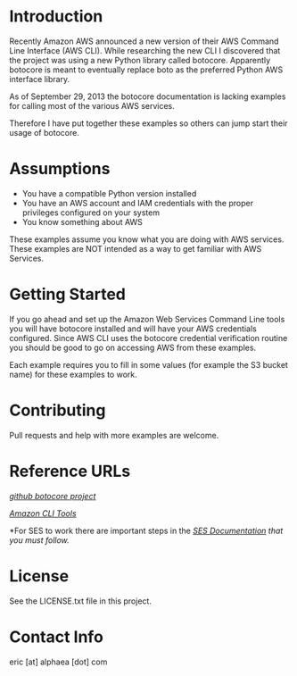Introduction
============
Recently Amazon AWS announced a new version of their AWS Command Line Interface (AWS CLI).  While researching the new
CLI I discovered that the project was using a new Python library called botocore.  Apparently botocore is meant to
eventually replace boto as the preferred Python AWS interface library.

As of September 29, 2013 the botocore documentation is lacking examples for calling most of the various AWS services.

Therefore I have put together these examples so others can jump start their usage of botocore.

Assumptions
===========
- You have a compatible Python version installed
- You have an AWS account and IAM credentials with the proper privileges configured on your system
- You know something about AWS

These examples assume you know what you are doing with AWS services.  These examples are NOT intended as a way to get familiar with
AWS Services.

Getting Started
================
If you go ahead and set up the Amazon Web Services Command Line tools
you will have botocore installed and will have your AWS credentials configured.  Since AWS CLI uses the botocore
credential verification routine you should be good to go on accessing AWS from these examples.

Each example requires you to fill in some values (for example the S3 bucket name) for these
examples to work.

Contributing
============
Pull requests and help with more examples are welcome.

Reference URLs
==============
*[github botocore project](http://github.github.com/github-flavored-markdown/sample_content.html)*

*[Amazon CLI Tools](http://docs.aws.amazon.com/cli/latest/userguide/cli-chap-getting-set-up.html )*

*For SES to work there are important steps in the
*[SES Documentation](http://docs.aws.amazon.com/ses/latest/DeveloperGuide/Welcome.html) that you must follow.*

License
=======
See the LICENSE.txt file in this project.

Contact Info
============
eric [at] alphaea [dot] com


